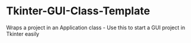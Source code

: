 # Tkinter-GUI-Class-Template
Wraps a project in an Application class - Use this to start a GUI project in Tkinter easily 
